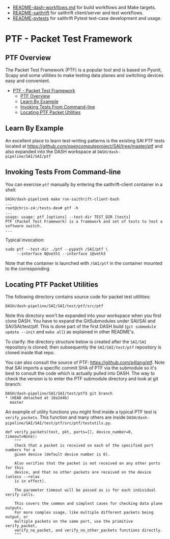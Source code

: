 * [README-dash-workflows.md](README-dash-workflows.md) for build workflows and Make targets.
* [README-saithrift](README-saithrift.md) for saithrift client/server and test workflows.
* [README-pytests](README-pytests.md) for saithrift Pytest test-case development and usage.


# PTF - Packet Test Framework
## PTF Overview
The Packet Test Framework (PTF) is a popular tool and is based on Pyunit, Scapy and some utilities to make testing data planes and switching devices easy and convenient.
- [PTF - Packet Test Framework](#ptf---packet-test-framework)
  - [PTF Overview](#ptf-overview)
  - [Learn By Example](#learn-by-example)
  - [Invoking Tests From Command-line](#invoking-tests-from-command-line)
  - [Locating PTF Packet Utilities](#locating-ptf-packet-utilities)
## Learn By Example
An excellent place to learn test-writing patterns is the existing SAI PTF tests located at https://github.com/opencomputeproject/SAI/tree/master/ptf and also expanded into the DASH workspace at `DASH/dash-pipeline/SAI/SAI/ptf`
## Invoking Tests From Command-line
You can exercise `ptf` manually by entering the saithrift-client container in a shell:

```
DASH/dash-pipeline$ make run-saithrift-client-bash 
...
root@chris-z4:/tests-dev# ptf -h
...
usage: usage: ptf [options] --test-dir TEST_DIR [tests]
PTF (Packet Test Framework) is a framework and set of tests to test a software switch.
...
```
Typical invocation:
```
sudo ptf --test-dir ./ptf --pypath /SAI/ptf \
	 --interface 0@veth1 --interface 1@veth3
```
Note that the container is launched with `/SAI/ptf` in the container mounted to the corresponding 
## Locating PTF Packet Utilities
The following directory contains source code for packet test utillities:
```
DASH/dash-pipeline/SAI/SAI/test/ptf/src/ptf
```
Note this directory won't be expanded into your workspace when you first clone DASH. You have to expand the GitSubmodules under SAI/SAI and SAI/SAI/test/ptf. This is done  part of the first DASH build (`git submodule update --init` and `make all`) as explained in other README's.

To clarify: the directory structure below is created after the `SAI/SAI` repository is cloned; then subsequently the `SAI/SAI/test/ptf` repository is cloned inside that repo.

You can also consult the source of PTF: https://github.com/p4lang/ptf. Note that SAI imports a specific commit SHA of PTF via the submodule so it's best to consult the code which is actually pulled into DASH. The way to check the version is to enter the PTF submodule directory and look at git branch:
```
DASH/dash-pipeline/SAI/SAI/test/ptf$ git branch 
* (HEAD detached at 10a2d4b)
  master
```

An example of utility functions you might find inside a typical PTF test is `verify_packets`. This function and many others are inside `DASH/dash-pipeline/SAI/SAI/test/ptf/src/ptf/testutils.py`. 
```
def verify_packets(test, pkt, ports=[], device_number=0, timeout=None):
    """
    Check that a packet is received on each of the specified port numbers for a
    given device (default device number is 0).

    Also verifies that the packet is not received on any other ports for this
    device, and that no other packets are received on the device (unless --relax
    is in effect).

    The parameter timeout will be passed as is for each individual verify calls.

    This covers the common and simplest cases for checking data plane outputs.
    For more complex usage, like multiple different packets being output, or
    multiple packets on the same port, use the primitive verify_packet,
    verify_no_packet, and verify_no_other_packets functions directly.
    """
```

